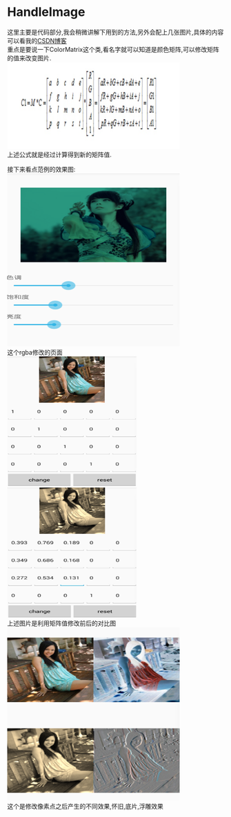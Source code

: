 # HandleImage
这里主要是代码部分,我会稍微讲解下用到的方法,另外会配上几张图片,具体的内容可以看我的[CSDN博客](http://blog.csdn.net/jackiesun1992/article/details/52254770)<br>
重点是要说一下ColorMatrix这个类,看名字就可以知道是颜色矩阵,可以修改矩阵的值来改变图片.<br>
<img src="https://github.com/JackieSCN/HandleImage/raw/master/Logo/gongshi.png"
 width="400" height="200"/><br>
上述公式就是经过计算得到新的矩阵值.<br>

接下来看点范例的效果图:<br>
<img src="https://github.com/JackieSCN/HandleImage/raw/master/Logo/argb_view.png" width="400" height="400"/><br>
这个rgba修改的页面<br>
<img src="https://github.com/JackieSCN/HandleImage/raw/master/Logo/matrix_origin.png" width="300" height="300"/>
<img src="https://github.com/JackieSCN/HandleImage/raw/master/Logo/matrix_old.png" width="300" height="300"/><br>
上述图片是利用矩阵值修改前后的对比图<br>
<img src="https://github.com/JackieSCN/HandleImage/raw/master/Logo/pixel_view.png" width="400" height="400"/><br>
这个是修改像素点之后产生的不同效果,怀旧,底片,浮雕效果<br>
